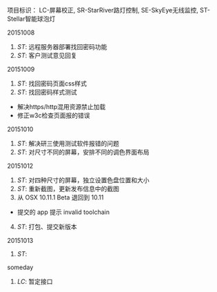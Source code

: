 项目标识： LC-屏幕校正, SR-StarRiver路灯控制, SE-SkyEye无线监控, ST-Stellar智能球泡灯

20151008

1. *ST*: 远程服务器部署找回密码功能
2. *ST*: 客户测试意见回复

20151009

1. *ST*: 找回密码页面css样式
2. *ST*: 找回密码样式测试
  - 解决https/http混用资源禁止加载
  - 修正w3c检查页面报的错误

20151010

1. *ST*: 解决研三使用测试软件报错的问题
2. *ST*: 对尺寸不同的屏幕，安排不同的调色界面布局

20151012

1. *ST*: 对四种尺寸的屏幕，独立设置色盘位置和大小
2. *ST*: 重新截图，更新发布信息中的截图
3. 从 OSX 10.11.1 Beta 退回到 10.11
  - 提交的 app 提示 invalid toolchain
4. *ST*: 打包、提交新版本

20151013

1. *ST*: 

someday

1. *LC*: 暂定接口


[//]: # (comment)
